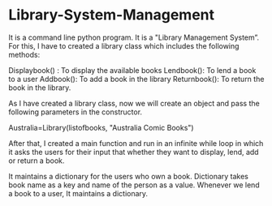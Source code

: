 # Library-System-Management
It is a command line python program.
It is a "Library Management System”. For this, I have to created a library class which includes the following methods:

Displaybook() : To display the available books
Lendbook(): To lend a book to a user
Addbook(): To add a book in the library
Returnbook(): To return the book in the library.

As I have created a library class, now we will create an object and pass the following parameters in the constructor.

Australia=Library(listofbooks, "Australia Comic Books")

After that, I created a main function and run in an infinite while loop in which it asks the users for their input that whether they want to display, lend, add or return a book.

It maintains a dictionary for the users who own a book. Dictionary takes book name as a key and name of the person as a value. Whenever we lend a book to a user, It maintains a dictionary.
